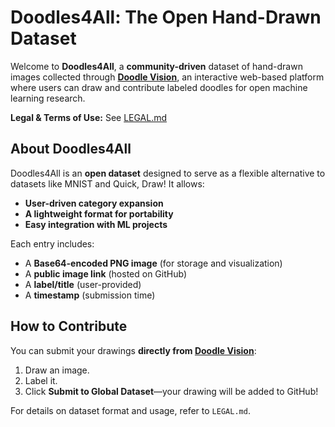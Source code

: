 [](doodles4all.png)

# Doodles4All: The Open Hand-Drawn Dataset

Welcome to **Doodles4All**, a **community-driven** dataset of hand-drawn images collected through **[Doodle Vision](https://doodlevision.vercel.app/)**, an interactive web-based platform where users can draw and contribute labeled doodles for open machine learning research.

**Legal & Terms of Use:** See [LEGAL.md](./LEGAL.md)  

## About Doodles4All
Doodles4All is an **open dataset** designed to serve as a flexible alternative to datasets like MNIST and Quick, Draw! It allows:
- **User-driven category expansion**
- **A lightweight format for portability**
- **Easy integration with ML projects**

Each entry includes:
- A **Base64-encoded PNG image** (for storage and visualization)
- A **public image link** (hosted on GitHub)
- A **label/title** (user-provided)
- A **timestamp** (submission time)

## How to Contribute
You can submit your drawings **directly from [Doodle Vision](https://doodlevision.vercel.app/)**:
1. Draw an image.
2. Label it.
3. Click **Submit to Global Dataset**—your drawing will be added to GitHub!


For details on dataset format and usage, refer to `LEGAL.md`.

